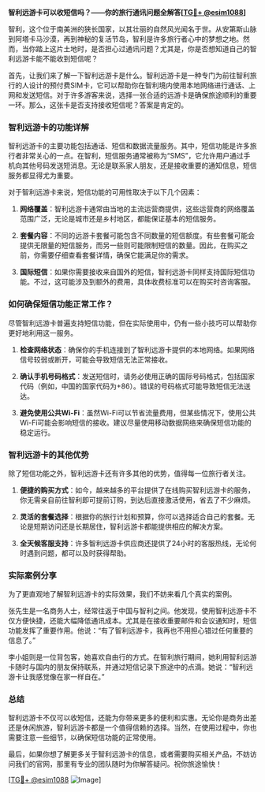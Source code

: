 **智利远游卡可以收短信吗？——你的旅行通讯问题全解答[[TG💪+ @esim1088](https://t.me/s/esim1088)]**

智利，这个位于南美洲的狭长国家，以其壮丽的自然风光闻名于世。从安第斯山脉到阿塔卡马沙漠，再到神秘的复活节岛，智利是许多旅行者心中的梦想之地。然而，当你踏上这片土地时，是否担心过通讯问题？尤其是，你是否想知道自己的智利远游卡能不能收到短信呢？

首先，让我们来了解一下智利远游卡是什么。智利远游卡是一种专门为前往智利旅行的人设计的预付费SIM卡，它可以帮助你在智利境内使用本地网络进行通话、上网和发送短信。对于许多游客来说，选择一张合适的远游卡是确保旅途顺利的重要一环。那么，这张卡是否支持接收短信呢？答案是肯定的。

### 智利远游卡的功能详解

智利远游卡的主要功能包括通话、短信和数据流量服务。其中，短信功能是许多旅行者非常关心的一点。在智利，短信服务通常被称为“SMS”，它允许用户通过手机向其他号码发送短消息。无论是联系家人朋友，还是接收重要的通知信息，短信服务都显得尤为重要。

对于智利远游卡来说，短信功能的可用性取决于以下几个因素：

1. **网络覆盖**：智利远游卡通常由当地的主流运营商提供，这些运营商的网络覆盖范围广泛，无论是城市还是乡村地区，都能保证基本的短信服务。
   
2. **套餐内容**：不同的远游卡套餐可能包含不同数量的短信额度。有些套餐可能会提供无限量的短信服务，而另一些则可能限制短信的数量。因此，在购买之前，你需要仔细查看套餐详情，确保它能满足你的需求。

3. **国际短信**：如果你需要接收来自国外的短信，智利远游卡同样支持国际短信功能。不过，这可能涉及到额外的费用，具体收费标准可以在购买时咨询客服。

### 如何确保短信功能正常工作？

尽管智利远游卡普遍支持短信功能，但在实际使用中，仍有一些小技巧可以帮助你更好地利用这一服务。

1. **检查网络状态**：确保你的手机连接到了智利远游卡提供的本地网络。如果网络信号较弱或断开，可能会导致短信无法正常接收。

2. **确认手机号码格式**：发送短信时，请务必使用正确的国际号码格式，包括国家代码（例如，中国的国家代码为+86）。错误的号码格式可能导致短信无法送达。

3. **避免使用公共Wi-Fi**：虽然Wi-Fi可以节省流量费用，但某些情况下，使用公共Wi-Fi可能会影响短信的接收。建议尽量使用移动数据网络来确保短信功能的稳定运行。

### 智利远游卡的其他优势

除了短信功能之外，智利远游卡还有许多其他的优势，值得每一位旅行者关注。

1. **便捷的购买方式**：如今，越来越多的平台提供了在线购买智利远游卡的服务，你无需亲自前往智利即可提前订购，到达后直接激活使用，省去了不少麻烦。

2. **灵活的套餐选择**：根据你的旅行计划和预算，你可以选择适合自己的套餐。无论是短期访问还是长期居住，智利远游卡都能提供相应的解决方案。

3. **全天候客服支持**：许多智利远游卡供应商还提供了24小时的客服热线，无论何时遇到问题，都可以及时获得帮助。

### 实际案例分享

为了更直观地了解智利远游卡的实际效果，我们不妨来看几个真实的案例。

张先生是一名商务人士，经常往返于中国与智利之间。他发现，使用智利远游卡不仅方便快捷，还能大幅降低通讯成本。尤其是在接收重要邮件和会议通知时，短信功能发挥了重要作用。他说：“有了智利远游卡，我再也不用担心错过任何重要的信息了。”

李小姐则是一位背包客，她喜欢自由行的方式。在智利旅行期间，她利用智利远游卡随时与国内的朋友保持联系，并通过短信记录下旅途中的点滴。她说：“智利远游卡让我感觉像在家一样自在。”

### 总结

智利远游卡不仅可以收短信，还能为你带来更多的便利和实惠。无论你是商务出差还是休闲旅游，智利远游卡都是一个值得信赖的选择。当然，在使用过程中，你也需要注意一些细节，以确保短信功能的正常使用。

最后，如果你想了解更多关于智利远游卡的信息，或者需要购买相关产品，不妨访问我们的官网，那里有专业的团队随时为你解答疑问。祝你旅途愉快！

[[TG💪+ @esim1088](https://t.me/s/esim1088) ![Image](https://i.postimg.cc/4NQfJmqS/Snipaste-2025-05-13-00-14-12.png)]